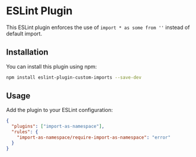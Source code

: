 # ESLint Plugin

This ESLint plugin enforces the use of `import * as some from ''` instead of default import.

## Installation

You can install this plugin using npm:

```bash
npm install eslint-plugin-custom-imports --save-dev
```

## Usage

Add the plugin to your ESLint configuration:

```json
{
  "plugins": ["import-as-namespace"],
  "rules": {
    "import-as-namespace/require-import-as-namespace": "error"
  }
}
```
